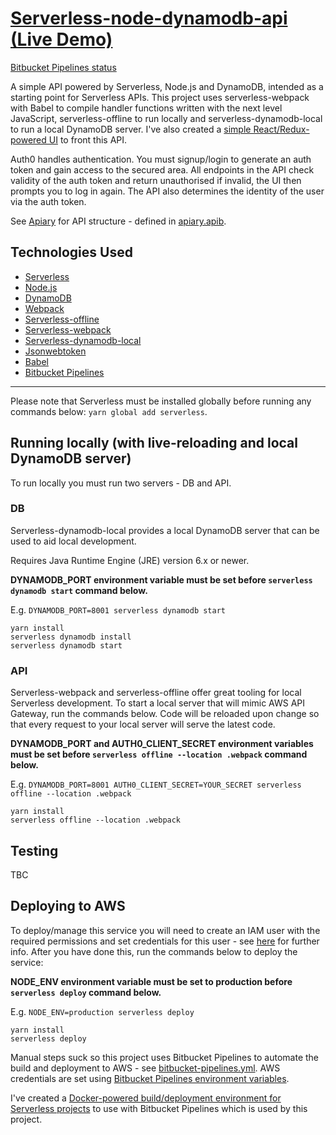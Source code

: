# [Serverless-node-dynamodb-api (Live Demo)](https://serverless-api.603.nu)

[Bitbucket Pipelines status](https://bitbucket.org/jch254/serverless-node-dynamodb-api/addon/pipelines/home)

A simple API powered by Serverless, Node.js and DynamoDB, intended as a starting point for Serverless APIs. This project uses serverless-webpack with Babel to compile handler functions written with the next level JavaScript, serverless-offline to run locally and serverless-dynamodb-local to run a local DynamoDB server. I've also created a [simple React/Redux-powered UI](https://github.com/jch254/serverless-node-dynamodb-ui) to front this API.

Auth0 handles authentication. You must signup/login to generate an auth token and gain access to the secured area. All endpoints in the API check validity of the auth token and return unauthorised if invalid, the UI then prompts you to log in again. The API also determines the identity of the user via the auth token.

See [Apiary](http://docs.serverlessnodeapi.apiary.io) for API structure - defined in [apiary.apib](../master/apiary.apib).

## Technologies Used

* [Serverless](https://github.com/serverless/serverless)
* [Node.js](https://github.com/nodejs/node)
* [DynamoDB](https://aws.amazon.com/dynamodb)
* [Webpack](https://github.com/webpack/webpack)
* [Serverless-offline](https://github.com/dherault/serverless-offline)
* [Serverless-webpack](https://github.com/elastic-coders/serverless-webpack)
* [Serverless-dynamodb-local](https://github.com/99xt/serverless-dynamodb-local)
* [Jsonwebtoken](https://github.com/auth0/node-jsonwebtoken)
* [Babel](https://github.com/babel/babel)
* [Bitbucket Pipelines](https://bitbucket.org/product/features/pipelines)

---

Please note that Serverless must be installed globally before running any commands below: `yarn global add serverless`.

## Running locally (with live-reloading and local DynamoDB server)

To run locally you must run two servers - DB and API.

### DB

Serverless-dynamodb-local provides a local DynamoDB server that can be used to aid local development.

Requires Java Runtime Engine (JRE) version 6.x or newer.

**DYNAMODB_PORT environment variable must be set before `serverless dynamodb start` command below.**

E.g. `DYNAMODB_PORT=8001 serverless dynamodb start`

```
yarn install
serverless dynamodb install
serverless dynamodb start
```

### API

Serverless-webpack and serverless-offline offer great tooling for local Serverless development. To start a local server that will mimic AWS API Gateway, run the commands below. Code will be reloaded upon change so that every request to your local server will serve the latest code.

**DYNAMODB_PORT and AUTH0_CLIENT_SECRET environment variables must be set before `serverless offline --location .webpack` command below.**

E.g. `DYNAMODB_PORT=8001 AUTH0_CLIENT_SECRET=YOUR_SECRET serverless offline --location .webpack`

```
yarn install
serverless offline --location .webpack
```

## Testing

TBC

## Deploying to AWS

To deploy/manage this service you will need to create an IAM user with the required permissions and set credentials for this user - see [here](https://github.com/serverless/serverless/blob/master/docs/providers/aws/guide/credentials.md) for further info. After you have done this, run the commands below to deploy the service:

**NODE_ENV environment variable must be set to production before `serverless deploy` command below.**

E.g. `NODE_ENV=production serverless deploy`

```
yarn install
serverless deploy
```

Manual steps suck so this project uses Bitbucket Pipelines to automate the build and deployment to AWS - see [bitbucket-pipelines.yml](../master/bitbucket-pipelines.yml). AWS credentials are set using [Bitbucket Pipelines environment variables](https://confluence.atlassian.com/bitbucket/environment-variables-in-bitbucket-pipelines-794502608.html).

I've created a [Docker-powered build/deployment environment for Serverless projects](https://github.com/jch254/docker-node-serverless) to use with Bitbucket Pipelines which is used by this project.
